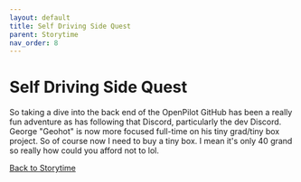 ```yaml
---
layout: default
title: Self Driving Side Quest
parent: Storytime
nav_order: 8
---
```


# Self Driving Side Quest

So taking a dive into the back end of the OpenPilot GitHub has been a really fun adventure as has following that Discord, particularly the dev Discord. George "Geohot" is now more focused full-time on his tiny grad/tiny box project. So of course now I need to buy a tiny box. I mean it's only 40 grand so really how could you afford not to lol.

[Back to Storytime](/Portfolio/Storytime/)
